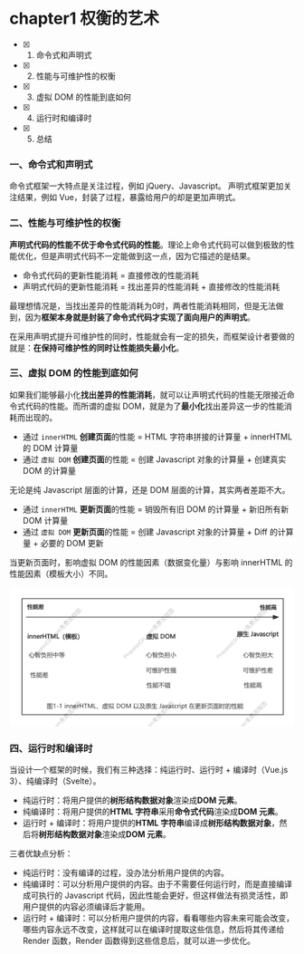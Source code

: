 # chapter1 权衡的艺术

- [x] 1. 命令式和声明式
- [x] 2. 性能与可维护性的权衡
- [x] 3. 虚拟 DOM 的性能到底如何
- [x] 4. 运行时和编译时
- [x] 5. 总结
  
### 一、命令式和声明式

命令式框架一大特点是关注过程，例如 jQuery、Javascript。
声明式框架更加关注结果，例如 Vue，封装了过程，暴露给用户的却是更加声明式。

### 二、性能与可维护性的权衡

**声明式代码的性能不优于命令式代码的性能**。理论上命令式代码可以做到极致的性能优化，但是声明式代码不一定能做到这一点，因为它描述的是结果。

- 命令式代码的更新性能消耗 = 直接修改的性能消耗
- 声明式代码的更新性能消耗 = 找出差异的性能消耗 + 直接修改的性能消耗

最理想情况是，当找出差异的性能消耗为0时，两者性能消耗相同，但是无法做到，因为**框架本身就是封装了命令式代码才实现了面向用户的声明式**。

在采用声明式提升可维护性的同时，性能就会有一定的损失，而框架设计者要做的就是：**在保持可维护性的同时让性能损失最小化**。

### 三、虚拟 DOM 的性能到底如何

如果我们能够最小化**找出差异的性能消耗**，就可以让声明式代码的性能无限接近命令式代码的性能。而所谓的虚拟 DOM，就是为了**最小化**找出差异这一步的性能消耗而出现的。

- 通过 `innerHTML` **创建页面**的性能 = HTML 字符串拼接的计算量 + innerHTML 的 DOM 计算量
- 通过 `虚拟 DOM` **创建页面**的性能 = 创建 Javascript 对象的计算量 + 创建真实 DOM 的计算量

无论是纯 Javascript 层面的计算，还是 DOM 层面的计算，其实两者差距不大。

- 通过 `innerHTML` **更新页面**的性能 = 销毁所有旧 DOM 的计算量 + 新旧所有新 DOM 计算量
- 通过 `虚拟 DOM` **更新页面**的性能 = 创建 Javascript 对象的计算量 + Diff 的计算量 + 必要的 DOM 更新

当更新页面时，影响虚拟 DOM 的性能因素（数据变化量）与影响 innerHTML 的性能因素（模板大小）不同。

![图1-1 innerHTML、虚拟 DOM 以及原生 Javascript 在更新页面时的性能](../../imgs/chapter1/1-1.png)

### 四、运行时和编译时

当设计一个框架的时候，我们有三种选择：纯运行时、运行时 + 编译时（Vue.js 3）、纯编译时（Svelte）。

- 纯运行时：将用户提供的**树形结构数据对象**渲染成**DOM 元素**。
- 纯编译时：将用户提供的**HTML 字符串**采用**命令式代码**渲染成**DOM 元素**。
- 运行时 + 编译时：将用户提供的**HTML 字符串**编译成**树形结构数据对象**，然后将**树形结构数据对象**渲染成**DOM 元素**。

三者优缺点分析：

- 纯运行时：没有编译的过程，没办法分析用户提供的内容。
- 纯编译时：可以分析用户提供的内容。由于不需要任何运行时，而是直接编译成可执行的 Javascript 代码，因此性能会更好，但这样做法有损灵活性，即用户提供的内容必须编译后才能用。
- 运行时 + 编译时：可以分析用户提供的内容，看看哪些内容未来可能会改变，哪些内容永远不改变，这样就可以在编译时提取这些信息，然后将其传递给 Render 函数，Render 函数得到这些信息后，就可以进一步优化。